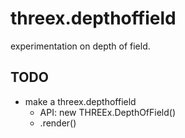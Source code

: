 threex.depthoffield
===================

experimentation on depth of field.

## TODO
* make a threex.depthoffield
  * API: new THREEx.DepthOfField()
  * .render()